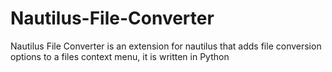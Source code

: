 # Nautilus-File-Converter
Nautilus File Converter is an extension for nautilus that adds file conversion options to a files context menu, it is written in Python

